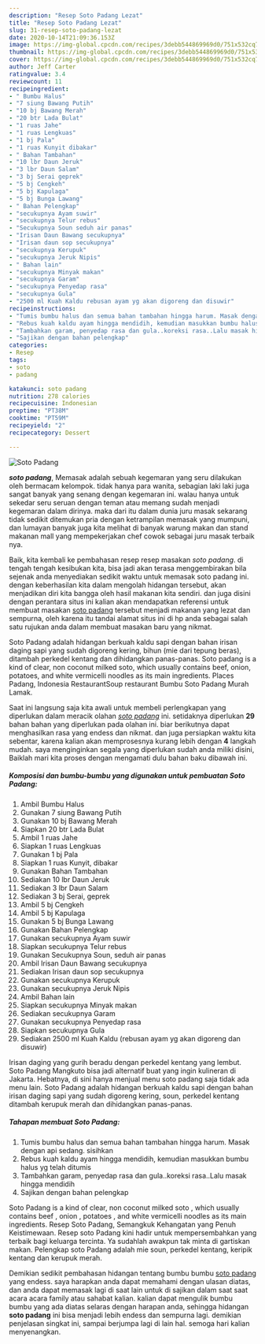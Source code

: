```yaml
---
description: "Resep Soto Padang Lezat"
title: "Resep Soto Padang Lezat"
slug: 31-resep-soto-padang-lezat
date: 2020-10-14T21:09:36.153Z
image: https://img-global.cpcdn.com/recipes/3debb544869969d0/751x532cq70/soto-padang-foto-resep-utama.jpg
thumbnail: https://img-global.cpcdn.com/recipes/3debb544869969d0/751x532cq70/soto-padang-foto-resep-utama.jpg
cover: https://img-global.cpcdn.com/recipes/3debb544869969d0/751x532cq70/soto-padang-foto-resep-utama.jpg
author: Jeff Carter
ratingvalue: 3.4
reviewcount: 11
recipeingredient:
- " Bumbu Halus"
- "7 siung Bawang Putih"
- "10 bj Bawang Merah"
- "20 btr Lada Bulat"
- "1 ruas Jahe"
- "1 ruas Lengkuas"
- "1 bj Pala"
- "1 ruas Kunyit dibakar"
- " Bahan Tambahan"
- "10 lbr Daun Jeruk"
- "3 lbr Daun Salam"
- "3 bj Serai geprek"
- "5 bj Cengkeh"
- "5 bj Kapulaga"
- "5 bj Bunga Lawang"
- " Bahan Pelengkap"
- "secukupnya Ayam suwir"
- "secukupnya Telur rebus"
- "Secukupnya Soun seduh air panas"
- "Irisan Daun Bawang secukupnya"
- "Irisan daun sop secukupnya"
- "secukupnya Kerupuk"
- "secukupnya Jeruk Nipis"
- " Bahan lain"
- "secukupnya Minyak makan"
- "secukupnya Garam"
- "secukupnya Penyedap rasa"
- "secukupnya Gula"
- "2500 ml Kuah Kaldu rebusan ayam yg akan digoreng dan disuwir"
recipeinstructions:
- "Tumis bumbu halus dan semua bahan tambahan hingga harum. Masak dengan api sedang. sisihkan"
- "Rebus kuah kaldu ayam hingga mendidih, kemudian masukkan bumbu halus yg telah ditumis"
- "Tambahkan garam, penyedap rasa dan gula..koreksi rasa..Lalu masak hingga mendidih"
- "Sajikan dengan bahan pelengkap"
categories:
- Resep
tags:
- soto
- padang

katakunci: soto padang 
nutrition: 278 calories
recipecuisine: Indonesian
preptime: "PT38M"
cooktime: "PT59M"
recipeyield: "2"
recipecategory: Dessert

---
```



![Soto Padang](https://img-global.cpcdn.com/recipes/3debb544869969d0/751x532cq70/soto-padang-foto-resep-utama.jpg)

<b><i>soto padang</i></b>, Memasak adalah sebuah kegemaran yang seru dilakukan oleh bermacam kelompok. tidak hanya para wanita, sebagian laki laki juga sangat banyak yang senang dengan kegemaran ini. walau hanya untuk sekedar seru seruan dengan teman atau memang sudah menjadi kegemaran dalam dirinya. maka dari itu dalam dunia juru masak sekarang tidak sedikit ditemukan pria dengan ketrampilan memasak yang mumpuni, dan lumayan banyak juga kita melihat di banyak warung makan dan stand makanan mall yang mempekerjakan chef cowok sebagai juru masak terbaik nya.

Baik, kita kembali ke pembahasan resep resep masakan <i>soto padang</i>. di tengah tengah kesibukan kita, bisa jadi akan terasa menggembirakan bila sejenak anda menyediakan sedikit waktu untuk memasak soto padang ini. dengan keberhasilan kita dalam mengolah hidangan tersebut, akan menjadikan diri kita bangga oleh hasil makanan kita sendiri. dan juga disini dengan perantara situs ini kalian akan mendapatkan referensi untuk membuat masakan <u>soto padang</u> tersebut menjadi makanan yang lezat dan sempurna, oleh karena itu tandai alamat situs ini di hp anda sebagai salah satu rujukan anda dalam membuat masakan baru yang nikmat.

Soto Padang adalah hidangan berkuah kaldu sapi dengan bahan irisan daging sapi yang sudah digoreng kering, bihun (mie dari tepung beras), ditambah perkedel kentang dan dihidangkan panas-panas. Soto padang is a kind of clear, non coconut milked soto, which usually contains beef, onion, potatoes, and white vermicelli noodles as its main ingredients. Places Padang, Indonesia RestaurantSoup restaurant Bumbu Soto Padang Murah Lamak.


Saat ini langsung saja kita awali untuk membeli perlengkapan yang diperlukan dalam meracik olahan <u><i>soto padang</i></u> ini. setidaknya diperlukan <b>29</b> bahan bahan yang diperlukan pada olahan ini. biar berikutnya dapat menghasilkan rasa yang endess dan nikmat. dan juga persiapkan waktu kita sebentar, karena kalian akan memprosesnya kurang lebih dengan <b>4</b> langkah mudah. saya menginginkan segala yang diperlukan sudah anda miliki disini, Baiklah mari kita proses dengan mengamati dulu bahan baku dibawah ini.

<!--inarticleads1-->

##### Komposisi dan bumbu-bumbu yang digunakan untuk pembuatan Soto Padang:

1. Ambil  Bumbu Halus
1. Gunakan 7 siung Bawang Putih
1. Gunakan 10 bj Bawang Merah
1. Siapkan 20 btr Lada Bulat
1. Ambil 1 ruas Jahe
1. Siapkan 1 ruas Lengkuas
1. Gunakan 1 bj Pala
1. Siapkan 1 ruas Kunyit, dibakar
1. Gunakan  Bahan Tambahan
1. Sediakan 10 lbr Daun Jeruk
1. Sediakan 3 lbr Daun Salam
1. Sediakan 3 bj Serai, geprek
1. Ambil 5 bj Cengkeh
1. Ambil 5 bj Kapulaga
1. Gunakan 5 bj Bunga Lawang
1. Gunakan  Bahan Pelengkap
1. Gunakan secukupnya Ayam suwir
1. Siapkan secukupnya Telur rebus
1. Gunakan Secukupnya Soun, seduh air panas
1. Ambil Irisan Daun Bawang secukupnya
1. Sediakan Irisan daun sop secukupnya
1. Gunakan secukupnya Kerupuk
1. Gunakan secukupnya Jeruk Nipis
1. Ambil  Bahan lain
1. Siapkan secukupnya Minyak makan
1. Sediakan secukupnya Garam
1. Gunakan secukupnya Penyedap rasa
1. Siapkan secukupnya Gula
1. Sediakan 2500 ml Kuah Kaldu (rebusan ayam yg akan digoreng dan disuwir)


Irisan daging yang gurih beradu dengan perkedel kentang yang lembut. Soto Padang Mangkuto bisa jadi alternatif buat yang ingin kulineran di Jakarta. Hebatnya, di sini hanya menjual menu soto padang saja tidak ada menu lain. Soto Padang adalah hidangan berkuah kaldu sapi dengan bahan irisan daging sapi yang sudah digoreng kering, soun, perkedel kentang ditambah kerupuk merah dan dihidangkan panas-panas. 

<!--inarticleads2-->

##### Tahapan membuat Soto Padang:

1. Tumis bumbu halus dan semua bahan tambahan hingga harum. Masak dengan api sedang. sisihkan
1. Rebus kuah kaldu ayam hingga mendidih, kemudian masukkan bumbu halus yg telah ditumis
1. Tambahkan garam, penyedap rasa dan gula..koreksi rasa..Lalu masak hingga mendidih
1. Sajikan dengan bahan pelengkap


Soto Padang is a kind of clear, non coconut milked soto , which usually contains beef , onion , potatoes , and white vermicelli noodles as its main ingredients. Resep Soto Padang, Semangkuk Kehangatan yang Penuh Keistimewaan. Resep soto Padang kini hadir untuk mempersembahkan yang terbaik bagi keluarga tercinta. Ya sudahlah awakpun tak minta di gartiskan makan. Pelengkap soto Padang adalah mie soun, perkedel kentang, keripik kentang dan kerupuk merah. 

Demikian sedikit pembahasan hidangan tentang bumbu bumbu <u>soto padang</u> yang endess. saya harapkan anda dapat memahami dengan ulasan diatas, dan anda dapat memasak lagi di saat lain untuk di sajikan dalam saat saat acara acara family atau sahabat kalian. kalian dapat mengulik bumbu bumbu yang ada diatas selaras dengan harapan anda, sehingga hidangan <b>soto padang</b> ini bisa menjadi lebih endess dan sempurna lagi. demikian penjelasan singkat ini, sampai berjumpa lagi di lain hal. semoga hari kalian menyenangkan.
